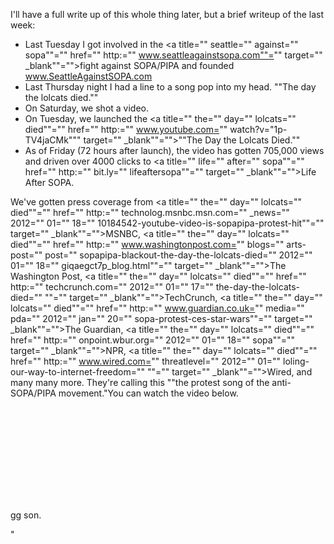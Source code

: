 I'll have a full write up of this whole thing later, but a brief writeup of the last week:

*   Last Tuesday I got involved in the <a title="" seattle="" against="" sopa""="" href="" http:="" www.seattleagainstsopa.com""="" target="" _blank""="">fight against SOPA/PIPA and founded www.SeattleAgainstSOPA.com  
    </a>
*   Last Thursday night I had a line to a song pop into my head. ""The day the lolcats died.""
*   On Saturday, we shot a video.
*   On Tuesday, we launched the <a title="" the="" day="" lolcats="" died""="" href="" http:="" www.youtube.com="" watch?v="1p-TV4jaCMk&quot;&quot;" target="" _blank""="">""The Day the Lolcats Died.""</a>
*   As of Friday (72 hours after launch), the video has gotten 705,000 views and driven over 4000 clicks to <a title="" life="" after="" sopa""="" href="" http:="" bit.ly="" lifeaftersopa""="" target="" _blank""="">Life After SOPA</a>.

We've gotten press coverage from <a title="" the="" day="" lolcats="" died""="" href="" http:="" technolog.msnbc.msn.com="" _news="" 2012="" 01="" 18="" 10184542-youtube-video-is-sopapipa-protest-hit""="" target="" _blank""="">MSNBC</a>, <a title="" the="" day="" lolcats="" died""="" href="" http:="" www.washingtonpost.com="" blogs="" arts-post="" post="" sopapipa-blackout-the-day-the-lolcats-died="" 2012="" 01="" 18="" giqaegct7p_blog.html""="" target="" _blank""="">The Washington Post</a>, <a title="" the="" day="" lolcats="" died""="" href="" http:="" techcrunch.com="" 2012="" 01="" 17="" the-day-the-lolcats-died="" ""="" target="" _blank""="">TechCrunch</a>, <a title="" the="" day="" lolcats="" died""="" href="" http:="" www.guardian.co.uk="" media="" pda="" 2012="" jan="" 20="" sopa-protest-ces-star-wars""="" target="" _blank""="">The Guardian</a>, <a title="" the="" day="" lolcats="" died""="" href="" http:="" onpoint.wbur.org="" 2012="" 01="" 18="" sopa""="" target="" _blank""="">NPR</a>, <a title="" the="" day="" lolcats="" died""="" href="" http:="" www.wired.com="" threatlevel="" 2012="" 01="" loling-our-way-to-internet-freedom="" ""="" target="" _blank""="">Wired</a>, and many many more. They're calling this ""the protest song of the anti-SOPA/PIPA movement."You can watch the video below.  
<iframe width="" 640""="" height="" 360""="" src="" http:="" www.youtube.com="" embed="" 1p-tv4jacmk""="" frameborder="" 0""="" allowfullscreen=""></iframe>

gg son.

"